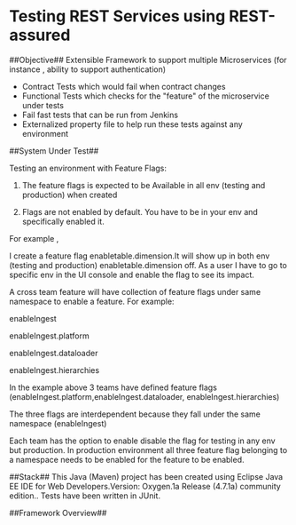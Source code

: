 Testing REST Services using REST-assured
========================================================


##Objective##
Extensible Framework to support multiple Microservices (for instance , ability to support authentication)
* Contract Tests which would fail when contract changes
* Functional Tests which checks for the "feature" of the microservice under tests
* Fail fast tests that can be run from Jenkins 
* Externalized property file to help run these tests against any environment

##System Under Test##

Testing an environment with Feature Flags:

1) The feature flags is expected to be Available in all env (testing and production) when created

2) Flags are not enabled by default. You have to be in your env and specifically enabled it.

For example ,

   I create a feature flag enabletable.dimension.It will show up in both env (testing and production) enabletable.dimension  off. As a user I have to go to specific env in the UI console and enable the flag to see its impact.

A cross team feature will have collection of feature flags under same namespace to enable a feature. For example:

enableIngest

enableIngest.platform

enableIngest.dataloader

enableIngest.hierarchies

In the example above 3 teams have defined feature flags  (enableIngest.platform,enableIngest.dataloader, enableIngest.hierarchies)

The three flags are interdependent because they fall under the same namespace (enableIngest)

Each team has the option to enable disable the flag for testing in any env but production.
In production environment all three feature flag belonging to a namespace needs to be enabled for the feature to be enabled.



##Stack##
This Java (Maven) project has been created using Eclipse Java EE IDE for Web Developers.Version: Oxygen.1a Release (4.7.1a) community edition..
 Tests have been written in JUnit.


##Framework Overview## 

